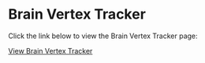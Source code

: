 # Brain Vertex Tracker

Click the link below to view the Brain Vertex Tracker page:

[View Brain Vertex Tracker](./_static/index.html)
